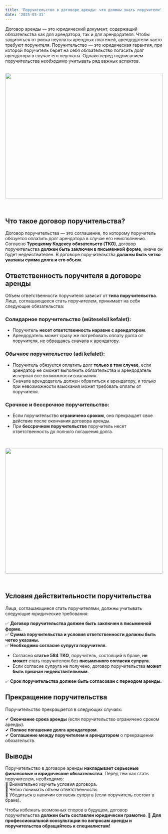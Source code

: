```yaml
---
title: 'Поручительство в договоре аренды: что должны знать поручители'
date: '2025-03-31'
---
```


Договор аренды — это юридический документ, содержащий обязательства как для арендатора, так и для арендодателя. Чтобы защититься от риска неуплаты арендных платежей, арендодатели часто требуют поручителя. Поручительство — это юридическая гарантия, при которой поручитель берет на себя обязательство погасить долг арендатора в случае его неуплаты. Однако перед подписанием поручительства необходимо учитывать ряд важных аспектов.
<img src="https://karayaka.ru/images/article4.jpg" width=100% height="400" style="object-fit: cover; border-radius: 3px; margin: 30px auto;" />

## Что такое договор поручительства?

Договор поручительства — это соглашение, по которому поручитель обязуется оплатить долг арендатора в случае его неисполнения. Согласно **Турецкому Кодексу обязательств (ТКО)**, договор поручительства **должен быть заключен в письменной форме**, иначе он будет недействителен. В договоре поручительства **должны быть четко указаны сумма долга и его объем**.

## Ответственность поручителя в договоре аренды

Объем ответственности поручителя зависит от **типа поручительства**. Лицо, соглашающееся стать поручителем, принимает на себя следующие обязательства:

### Солидарное поручительство (мüteselsil kefalet):

- Поручитель **несет ответственность наравне с арендатором**.
- Арендодатель может сразу же потребовать оплату долга от поручителя, не обращаясь сначала к арендатору.

### Обычное поручительство (adi kefalet):

- Поручитель обязуется оплатить долг **только в том случае**, если арендатор не сможет выполнить обязательства и арендодатель исчерпал все возможности взыскания.
- Сначала арендодатель должен обратиться к арендатору, и только при невозможности взыскания может требовать оплаты от поручителя.

### Срочное и бессрочное поручительство:

- Если поручительство **ограничено сроком**, оно прекращает свое действие после окончания договора аренды.
- При **бессрочном поручительстве** поручитель несет ответственность до полного погашения долга.

<img src="https://karayaka.ru/images/article4.2.jpg" width=100% height="400" style="object-fit: cover; border-radius: 3px; margin: 30px auto;"/>

## Условия действительности поручительства

Лица, соглашающиеся стать поручителями, должны учитывать следующие юридические требования:

✅ **Договор поручительства должен быть заключен в письменной форме.**  
✅ **Сумма поручительства и условия ответственности должны быть четко указаны.**  
✅ **Необходимо согласие супруга поручителя.**

- Согласно **статье 584 ТКО**, поручитель, состоящий в браке, **не может** стать поручителем без **письменного согласия супруга**.
- Если согласие супруга не получено, договор поручительства **может быть признан недействительным**.

✅ **Срок поручительства должен быть согласован с периодом аренды.**

## Прекращение поручительства

Поручительство прекращается в следующих случаях:

✔ **Окончание срока аренды** (если поручительство ограничено сроком аренды).  
✔ **Полное погашение долга арендатором**.  
✔ **Соглашение между поручителем и арендатором** о прекращении обязательств.

## Выводы

Поручительство в договоре аренды **накладывает серьезные финансовые и юридические обязательства**. Перед тем как стать поручителем, необходимо:  
📌 Внимательно изучить условия договора.  
📌 Четко понимать объем ответственности.  
📌 Убедиться в наличии согласия супруга (если поручитель состоит в браке).

Чтобы избежать возможных споров в будущем, договор поручительства **должен быть составлен юридически грамотно**. 📌 **Для профессиональной консультации по вопросам аренды и поручительства обращайтесь к специалистам!**
